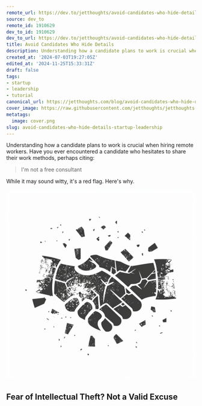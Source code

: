 ```yaml
---
remote_url: https://dev.to/jetthoughts/avoid-candidates-who-hide-details-5f7e
source: dev_to
remote_id: 1910629
dev_to_id: 1910629
dev_to_url: https://dev.to/jetthoughts/avoid-candidates-who-hide-details-5f7e
title: Avoid Candidates Who Hide Details
description: Understanding how a candidate plans to work is crucial when hiring remote workers. Have you ever...
created_at: '2024-07-03T19:27:05Z'
edited_at: '2024-11-25T15:33:31Z'
draft: false
tags:
- startup
- leadership
- tutorial
canonical_url: https://jetthoughts.com/blog/avoid-candidates-who-hide-details-startup-leadership/
cover_image: https://raw.githubusercontent.com/jetthoughts/jetthoughts.github.io/master/content/blog/avoid-candidates-who-hide-details-startup-leadership/cover.png
metatags:
  image: cover.png
slug: avoid-candidates-who-hide-details-startup-leadership
---
```

Understanding how a candidate plans to work is crucial when hiring remote workers. Have you ever encountered a candidate who hesitates to share their work methods, perhaps citing:

> I'm not a free consultant

While it may sound witty, it's a red flag. Here's why.


![Image description](file_0.png)

Fear of Intellectual Theft? Not a Valid Excuse
-------------------------------------------